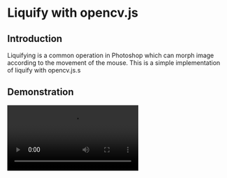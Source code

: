 # Liquify with opencv.js

## Introduction

Liquifying is a common operation in Photoshop which can morph image according to the movement of the mouse. This is a simple implementation of liquify with opencv.js.s

## Demonstration

<video src="https://github.com/liyuxuan89/liquify-with-opencv.js/blob/main/images/display.mp4">


